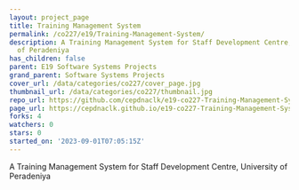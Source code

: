 ```yaml
---
layout: project_page
title: Training Management System
permalink: /co227/e19/Training-Management-System/
description: A Training Management System for Staff Development Centre, University
  of Peradeniya
has_children: false
parent: E19 Software Systems Projects
grand_parent: Software Systems Projects
cover_url: /data/categories/co227/cover_page.jpg
thumbnail_url: /data/categories/co227/thumbnail.jpg
repo_url: https://github.com/cepdnaclk/e19-co227-Training-Management-System
page_url: https://cepdnaclk.github.io/e19-co227-Training-Management-System
forks: 4
watchers: 0
stars: 0
started_on: '2023-09-01T07:05:15Z'
---
```


A Training Management System for Staff Development Centre, University of Peradeniya